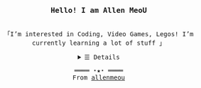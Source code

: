 
<h3 align="center"><samp>Hello! I am <b> Allen MeoU</b></samp></h3>
<p align="center"><br>
  <samp>
    「I’m interested in Coding, Video Games, Legos!
I’m currently learning a lot of stuff 」<br>
  </samp>
</p>
<details align="center">

   <summary> <samp>&#9776; Details</samp></summary>
   <p align="center">
      
   

  <img src="https://github-readme-stats.vercel.app/api/top-langs/?username=allenmeou&theme=darcula&layout=compact&langs_count=6"> 
  <br>
  

 [![Facebook Badge](https://img.shields.io/badge/Facebook-Profile-informational?style=flat&logo=facebookr&logoColor=white&color=1CA2F1)](https://facebook.com/allenmeou)
[![Twitter Badge](https://img.shields.io/badge/Twitter-Profile-informational?style=flat&logo=twitter&logoColor=white&color=1CA2F1)](https://twitter.com/realallenmeou)
[![LinkedIn Badge](https://img.shields.io/badge/LinkedIn-Profile-informational?style=flat&logo=linkedin&logoColor=white&color=0D76A8)](https://www.linkedin.com/in/allenmeou/)

  ![](https://quotes-github-readme.vercel.app/api?type=horizontal&theme=radical)
       
  </samp>
  </p>
</details>
<!-- <br> -->
<samp>
  <p align="center">
    ════ ⋆★⋆ ════<br>
    From <a href="https://github.com/allenmeou/allenmeou">allenmeou</a>
  </p>
</samp>
